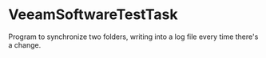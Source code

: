 # VeeamSoftwareTestTask
Program to synchronize two folders, writing into a log file every time there's a change.
